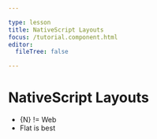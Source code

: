 ```yaml
---

type: lesson  
title: NativeScript Layouts
focus: /tutorial.component.html
editor:
  fileTree: false

---
```


# NativeScript Layouts

- {N} != Web
- Flat is best